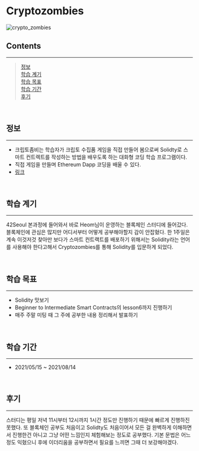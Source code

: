 # **Cryptozombies**

![crypto_zombies](https://user-images.githubusercontent.com/76714659/147354805-579afc4d-e84b-4fab-8563-c893a4aabdd7.png)

## **Contents**
---
> [정보](#정보)  
> [학습 계기](#학습-계기)  
> [학습 목표](#학습-목표)  
> [학습 기간](#학습-기간)  
> [후기](#후기)

&nbsp;

## **정보**
---
* 크립토좀비는 학습자가 크립토 수집품 게임을 직접 만들어 봄으로써 Solidty로 스마트 컨트렉트를 작성하는 방법을 배우도록 하는 대화형 코딩 학습 프로그램이다.
* 직접 게임을 만들며 Ethereum Dapp 코딩을 배울 수 있다.
* [링크](https://cryptozombies.io/ko/)

&nbsp;

## **학습 계기**
---
42Seoul 본과정에 들어와서 바로 Heom님이 운영하는 블록체인 스터디에 들어갔다.
블록체인에 관심은 많지만 어디서부터 어떻게 공부해야할지 감이 안잡혔다.
한 1주일은 계속 이것저것 찾아만 보다가 스마트 컨트랙트를 배포하기 위해서는 Solidity라는 언어를 사용해야 한다고해서 Cryptozombies를 통해 Solidity를 입문하게 되었다.

&nbsp;

## **학습 목표**
---
* Solidity 맛보기
* Beginner to Intermediate Smart Contracts의 lesson6까지 진행하기
* 매주 주말 미팅 때 그 주에 공부한 내용 정리해서 발표하기

&nbsp;

## **학습 기간**
---
* 2021/05/15 ~ 2021/08/14

&nbsp;

## **후기**
---
스터디는 평일 저녁 11시부터 12시까지 1시간 정도만 진행하기 때문에 빠르게 진행하진 못했다.
또 블록체인 공부도 처음이고 Solidty도 처음이어서 모든 걸 완벽하게 이해하면서 진행한건 아니고 그냥 어떤 느낌인지 체험해보는 정도로 공부했다.
기본 문법은 어느정도 익혔으니 후에 이더리움을 공부하면서 필요를 느끼면 그때 더 보강해야겠다.
